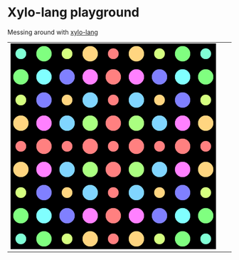 # Xylo-lang playground

Messing around with [xylo-lang](https://github.com/giraffekey/xylo)

|  |  |  |
|---|---|---|
| ![polka](./output/polka.png) |  |  |

